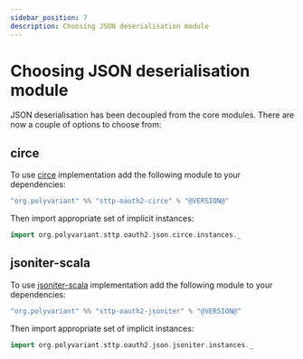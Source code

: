 ```yaml
---
sidebar_position: 7
description: Choosing JSON deserialisation module
---
```


# Choosing JSON deserialisation module
JSON deserialisation has been decoupled from the core modules.
There are now a couple of options to choose from:

## circe
To use [circe](https://github.com/circe/circe) implementation
add the following module to your dependencies:

```scala
"org.polyvariant" %% "sttp-oauth2-circe" % "@VERSION@"
```

Then import appropriate set of implicit instances:

```scala
import org.polyvariant.sttp.oauth2.json.circe.instances._
```

## jsoniter-scala
To use [jsoniter-scala](https://github.com/plokhotnyuk/jsoniter-scala) implementation
add the following module to your dependencies:

```scala
"org.polyvariant" %% "sttp-oauth2-jsoniter" % "@VERSION@"
```

Then import appropriate set of implicit instances:

```scala
import org.polyvariant.sttp.oauth2.json.jsoniter.instances._
```